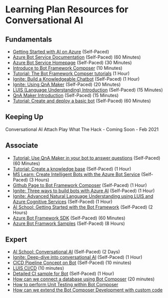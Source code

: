 # Learning Plan Resources for Conversational AI

## Fundamentals

* [Getting Started with AI on Azure](https://docs.microsoft.com/en-us/learn/modules/get-started-ai-fundamentals/) (Self-Paced)
* [Azure Bot Service Documentation](https://docs.microsoft.com/en-us/azure/bot-service/?view=azure-bot-service-4.0) (Self-Paced) (60 Minutes)
* [Azure Bot Service Homepage](https://azure.microsoft.com/en-us/services/bot-service/) (Self-Paced) (30 Minutes)
* [Introduce to Bot Framework Composer](https://docs.microsoft.com/en-us/composer/introduction#:~:text=Bot%20Framework%20Composer%20is%20an%20open-source%20visual%20authoring,the%20latest%20features%20of%20the%20Bot%20Framework%20SDK.) (10 Minutes)
* [Tutorial: The Bot Framework Compser tutorials](https://docs.microsoft.com/en-us/composer/tutorial/tutorial-introduction) (1 Hour)
* [Ignite: Build a Knowledgeable Chatbot](https://myignite.techcommunity.microsoft.com/sessions/79311?source=sessions) (Self-Paced) (1 Hour)
* [Ignite: Using QnA Maker](https://myignite.techcommunity.microsoft.com/sessions/83915?source=sessions) (Self-Paced) (20 Minutes)
* [LUIS (Language Understanding) Introduction](https://azure.microsoft.com/en-us/services/cognitive-services/language-understanding-intelligent-service/) (Self-Paced) (15 Minutes)
* [QnA Maker Introduction](https://azure.microsoft.com/en-us/services/cognitive-services/qna-maker/) (Self-Paced) (15 Minutes)
* [Tutorial: Create and deploy a basic bot](https://docs.microsoft.com/en-us/azure/bot-service/bot-builder-tutorial-basic-deploy?view=azure-bot-service-4.0&tabs=csharp) (Self-Paced) (60 Minutes)

## Keeping Up
Conversational AI Attach Play What The Hack - Coming Soon - Feb 2021

## Associate

* [Tutorial: Use QnA Maker in your bot to answer questions](https://docs.microsoft.com/en-us/azure/bot-service/bot-builder-tutorial-add-qna?view=azure-bot-service-4.0&tabs=csharp) (Self-Paced) (60 Minutes)
* [Tutorial: Create a knowledge base](https://docs.microsoft.com/en-us/azure/cognitive-services/QnAMaker/tutorials/create-publish-query-in-portal) (Self-Paced) (1 Hour)
* [MS Learn: Create Intelligent Bots with the Azure Bot Service](https://docs.microsoft.com/en-us/learn/paths/create-bots-with-the-azure-bot-service/) (Self-Paced) (3 Hours)
* [Github Page to Bot Framework Composer](https://github.com/microsoft/BotFramework-Composer/blob/stable/docs/bfcomposer-intro.md) (Self-Paced) (1 Hour)
* [Ignite: Three ways to build bots with Azure AI](https://myignite.techcommunity.microsoft.com/sessions/83902?source=sessions) (Self-Paced) (1 Hour)
* [Ignite: Advanced Natural Language Understanding using LUIS and Azure Cognitive Services](https://myignite.techcommunity.microsoft.com/sessions/83914?source=sessions) (Self-Paced) (1 Hour)
* [AI School: Getting Started with the Bot Framework](https://aischool.microsoft.com/en-us/conversational/learning-paths/getting-started-with-azure-bot-framework) (Self-Paced) (2 Hours)
* [Azure Bot Framework SDK](https://github.com/microsoft/botframework-sdk) (Self-Paced) (60 Minutes)
* [Azure Bot Framwork Samples](https://github.com/microsoft/BotBuilder-Samples) (Self-Paced) (8 Hours)

## Expert

* [AI School: Conversational AI](https://aischool.microsoft.com/en-us/conversational/learning-paths) (Self-Paced) (2 Days)
* [Ignite: Deep-dive into conversational AI](https://myignite.techcommunity.microsoft.com/sessions/81066?source=sessions) (Self-Paced) (1 Hour)
* [CICD Pipeline Concept on Bot](https://docs.microsoft.com/en-us/azure/architecture/example-scenario/apps/devops-cicd-chatbot) (Self-Paced) (10 minutes)
* [LUIS CI/CD](https://docs.microsoft.com/en-us/azure/cognitive-services/luis/luis-concept-devops-automation) (10 minutes)
* [Detailed CI sample for Bot](https://microsoft.github.io/botframework-solutions/solution-accelerators/tutorials/enable-continuous-integration/csharp/1-intro/) (Self-Paced) (1 Hour) 
* [How can we connect a database using Bot Composer](https://docs.microsoft.com/en-us/composer/how-to-add-custom-action) (20 minutes)
* [How to perform Unit Testing within Bot Composer](https://docs.microsoft.com/en-us/azure/bot-service/unit-test-bots?view=azure-bot-service-4.0&tabs=csharp)
* [How can we extend the Bot Composer Development with custom code](https://docs.microsoft.com/en-us/composer/concept-plugin)
